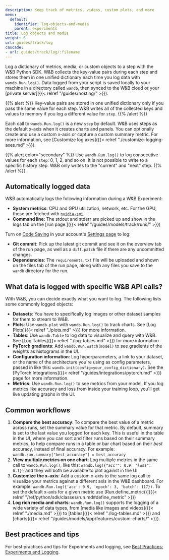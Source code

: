 ```yaml
---
description: Keep track of metrics, videos, custom plots, and more
menu:
  default:
    identifier: log-objects-and-media
    parent: experiments
title: Log objects and media
weight: 6
url: guides/track/log
cascade:
- url: guides/track/log/:filename
---
```


Log a dictionary of metrics, media, or custom objects to a step with the W&B Python SDK. W&B collects the key-value pairs during each step and stores them in one unified dictionary each time you log data with `wandb.Run.log()`. Data logged from your script is saved locally to your machine in a directory called `wandb`, then synced to the W&B cloud or your [private server]({{< relref "/guides/hosting/" >}}). 

{{% alert %}}
Key-value pairs are stored in one unified dictionary only if you pass the same value for each step. W&B writes all of the collected keys and values to memory if you log a different value for `step`.
{{% /alert %}}

Each call to `wandb.Run.log()` is a new `step` by default. W&B uses steps as the default x-axis when it creates charts and panels. You can optionally create and use a custom x-axis or capture a custom summary metric. For more information, see [Customize log axes]({{< relref "./customize-logging-axes.md" >}}).

<!-- [INSERT BETTER EXAMPLE] -->
<!-- If you want to log to a single history step from lots of different places in your code you can pass a step index to `run.log()` as follows:

```python
run.log({'loss': 0.2}, step=step)
``` -->

<!-- [INSERT EXAMPLE] -->

{{% alert color="secondary" %}}
Use `wandb.Run.log()` to log consecutive values for each `step`: 0, 1, 2, and so on. It is not possible to write to a specific history step. W&B only writes to the "current" and "next" step.
{{% /alert %}}

<!-- You can set `commit=False` in `run.log` to accumulate metrics, just be sure to eventually call `run.log` with `commit=True` (the default) to persist the metrics.

```python
run.log({'loss': 0.2}, commit=False)
# Somewhere else when I'm ready to report this step:
run.log({'accuracy': 0.8})
``` -->


## Automatically logged data

W&B automatically logs the following information during a W&B Experiment:


* **System metrics**: CPU and GPU utilization, network, etc. For the GPU, these are fetched with [`nvidia-smi`](https://developer.nvidia.com/nvidia-system-management-interface).
* **Command line**: The stdout and stderr are picked up and show in the logs tab on the [run page.]({{< relref "/guides/models/track/runs/" >}})

Turn on [Code Saving](https://wandb.me/code-save-colab) in your account's [Settings page](https://wandb.ai/settings) to log:

* **Git commit**: Pick up the latest git commit and see it on the overview tab of the run page, as well as a `diff.patch` file if there are any uncommitted changes.
* **Dependencies**: The `requirements.txt` file will be uploaded and shown on the files tab of the run page, along with any files you save to the `wandb` directory for the run.


## What data is logged with specific W&B API calls?

With W&B, you can decide exactly what you want to log. The following lists some commonly logged objects:

* **Datasets**: You have to specifically log images or other dataset samples for them to stream to W&B.
* **Plots**: Use `wandb.plot` with `wandb.Run.log()` to track charts. See [Log Plots]({{< relref "./plots.md" >}}) for more information. 
* **Tables**: Use `wandb.Table` to log data to visualize and query with W&B. See [Log Tables]({{< relref "./log-tables.md" >}}) for more information.
* **PyTorch gradients**: Add `wandb.Run.watch(model)` to see gradients of the weights as histograms in the UI.
* **Configuration information**: Log hyperparameters, a link to your dataset, or the name of the architecture you're using as config parameters, passed in like this: `wandb.init(config=your_config_dictionary)`. See the [PyTorch Integrations]({{< relref "/guides/integrations/pytorch.md" >}}) page for more information. 
* **Metrics**: Use `wandb.Run.log()` to see metrics from your model. If you log metrics like accuracy and loss from inside your training loop, you'll get live updating graphs in the UI.



## Common workflows

1. **Compare the best accuracy**: To compare the best value of a metric across runs, set the summary value for that metric. By default, summary is set to the last value you logged for each key. This is useful in the table in the UI, where you can sort and filter runs based on their summary metrics, to help compare runs in a table or bar chart based on their _best_ accuracy, instead of final accuracy. For example: `wandb.run.summary["best_accuracy"] = best_accuracy`
2. **View multiple metrics on one chart**: Log multiple metrics in the same call to `wandb.Run.log()`, like this: `wandb.log({"acc'": 0.9, "loss": 0.1})` and they will both be available to plot against in the UI
3. **Customize the x-axis**: Add a custom x-axis to the same log call to visualize your metrics against a different axis in the W&B dashboard. For example: `wandb.Run.log({'acc': 0.9, 'epoch': 3, 'batch': 117})`. To set the default x-axis for a given metric use [Run.define_metric()]({{< relref "/ref/python/sdk/classes/run.md#define_metric" >}})
4. **Log rich media and charts**: `wandb.Run.log()` supports the logging of a wide variety of data types, from [media like images and videos]({{< relref "./media.md" >}}) to [tables]({{< relref "./log-tables.md" >}}) and [charts]({{< relref "/guides/models/app/features/custom-charts/" >}}).

## Best practices and tips 

For best practices and tips for Experiments and logging, see [Best Practices: Experiments and Logging](https://wandb.ai/wandb/pytorch-lightning-e2e/reports/W-B-Best-Practices-Guide--VmlldzozNTU1ODY1#w&b-experiments-and-logging).